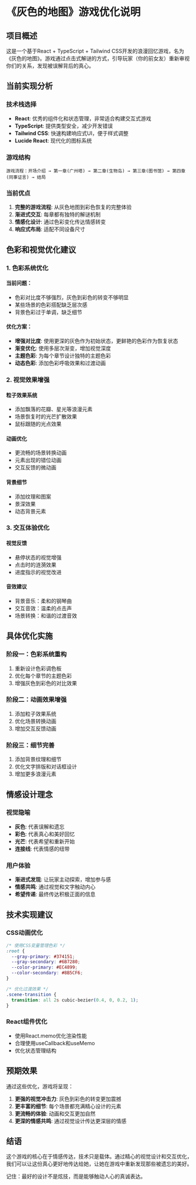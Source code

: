 # 《灰色的地图》游戏优化说明

## 项目概述

这是一个基于React + TypeScript + Tailwind CSS开发的浪漫回忆游戏，名为《灰色的地图》。游戏通过点击式解谜的方式，引导玩家（你的前女友）重新审视你们的关系，发现被误解背后的真心。

## 当前实现分析

### 技术栈选择
- **React**: 优秀的组件化和状态管理，非常适合构建交互式游戏
- **TypeScript**: 提供类型安全，减少开发错误
- **Tailwind CSS**: 快速构建响应式UI，便于样式调整
- **Lucide React**: 现代化的图标系统

### 游戏结构
```
游戏流程：开场介绍 → 第一章(广州塔) → 第二章(生物岛) → 第三章(图书馆) → 第四章(同事证言) → 结局
```

### 当前优点
1. **完整的游戏流程**: 从灰色地图到彩色恢复的完整体验
2. **渐进式交互**: 每章都有独特的解谜机制
3. **情感化设计**: 通过色彩变化传达情感转变
4. **响应式布局**: 适配不同设备尺寸

## 色彩和视觉优化建议

### 1. 色彩系统优化

#### 当前问题：
- 色彩对比度不够强烈，灰色到彩色的转变不够明显
- 某些场景的色彩搭配缺乏层次感
- 背景色彩过于单调，缺乏细节

#### 优化方案：
- **增强对比度**: 使用更深的灰色作为初始状态，更鲜艳的色彩作为恢复状态
- **渐变优化**: 使用多层次渐变，增加视觉深度
- **主题色彩**: 为每个章节设计独特的主题色彩
- **动态色彩**: 添加色彩呼吸效果和过渡动画

### 2. 视觉效果增强

#### 粒子效果系统
- 添加飘落的花瓣、星光等浪漫元素
- 场景恢复时的光芒扩散效果
- 鼠标跟随的光点效果

#### 动画优化
- 更流畅的场景转换动画
- 元素出现的错位动画
- 交互反馈的微动画

#### 背景细节
- 添加纹理和图案
- 景深效果
- 动态背景元素

### 3. 交互体验优化

#### 视觉反馈
- 悬停状态的视觉增强
- 点击时的涟漪效果
- 进度指示的视觉改进

#### 音效建议
- 背景音乐：柔和的钢琴曲
- 交互音效：温柔的点击声
- 场景转换：和谐的过渡音效

## 具体优化实施

### 阶段一：色彩系统重构
1. 重新设计色彩调色板
2. 优化每个章节的主题色彩
3. 增强灰色到彩色的对比效果

### 阶段二：动画效果增强
1. 添加粒子效果系统
2. 优化场景转换动画
3. 增加交互反馈动画

### 阶段三：细节完善
1. 添加背景纹理和细节
2. 优化文字排版和对话框设计
3. 增加更多浪漫元素

## 情感设计理念

### 视觉隐喻
- **灰色**: 代表误解和遗忘
- **彩色**: 代表真心和美好回忆
- **光芒**: 代表希望和重新开始
- **连接线**: 代表情感的纽带

### 用户体验
- **渐进式发现**: 让玩家主动探索，增加参与感
- **情感共鸣**: 通过视觉和文字触动内心
- **希望传递**: 最终传达积极正面的信息

## 技术实现建议

### CSS动画优化
```css
/* 使用CSS变量管理色彩 */
:root {
  --gray-primary: #374151;
  --gray-secondary: #6B7280;
  --color-primary: #EC4899;
  --color-secondary: #8B5CF6;
}

/* 优化过渡效果 */
.scene-transition {
  transition: all 2s cubic-bezier(0.4, 0, 0.2, 1);
}
```

### React组件优化
- 使用React.memo优化渲染性能
- 合理使用useCallback和useMemo
- 优化状态管理结构

## 预期效果

通过这些优化，游戏将呈现：
1. **更强的视觉冲击力**: 灰色到彩色的转变更加震撼
2. **更丰富的细节**: 每个场景都充满精心设计的元素
3. **更流畅的体验**: 动画和交互更加自然
4. **更深的情感共鸣**: 通过视觉设计传达更深层的情感

## 结语

这个游戏的核心在于情感传达，技术只是载体。通过精心的视觉设计和交互优化，我们可以让这份真心更好地传达给她，让她在游戏中重新发现那些被遗忘的美好。

记住：最好的设计不是炫技，而是能够触动人心的真诚表达。
